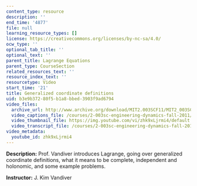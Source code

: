 ```yaml
---
content_type: resource
description: ''
end_time: '4877'
file: null
learning_resource_types: []
license: https://creativecommons.org/licenses/by-nc-sa/4.0/
ocw_type: ''
optional_tab_title: ''
optional_text: ''
parent_title: Lagrange Equations
parent_type: CourseSection
related_resources_text: ''
resource_index_text: ''
resourcetype: Video
start_time: '21'
title: Generalized coordinate definitions
uid: b3e9b372-80f5-b1a8-bbed-3903f9ad6794
video_files:
  archive_url: http://www.archive.org/download/MIT2.003SCF11/MIT2_003SCF11_lec15_300k.mp4
  video_captions_file: /courses/2-003sc-engineering-dynamics-fall-2011/59cf691b13335db1b35acc1b56020e03_zhk9xLjrmi4.vtt
  video_thumbnail_file: https://img.youtube.com/vi/zhk9xLjrmi4/default.jpg
  video_transcript_file: /courses/2-003sc-engineering-dynamics-fall-2011/2c49229a42e238eb34b310a2915ba568_zhk9xLjrmi4.pdf
video_metadata:
  youtube_id: zhk9xLjrmi4
---
```


**Description:** Prof. Vandiver introduces Lagrange, going over generalized coordinate definitions, what it means to be complete, independent and holonomic, and some example problems.

**Instructor:** J. Kim Vandiver


